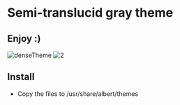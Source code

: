 # Semi-translucid gray theme

## Enjoy :)
![denseTheme](https://user-images.githubusercontent.com/45504136/100399449-7d08a900-3018-11eb-837c-b46453e44c6c.png)
![2](https://user-images.githubusercontent.com/45504136/100405315-fa3c1a00-3028-11eb-959e-55a38e48fb57.png)


## Install

* Copy the files to /usr/share/albert/themes

